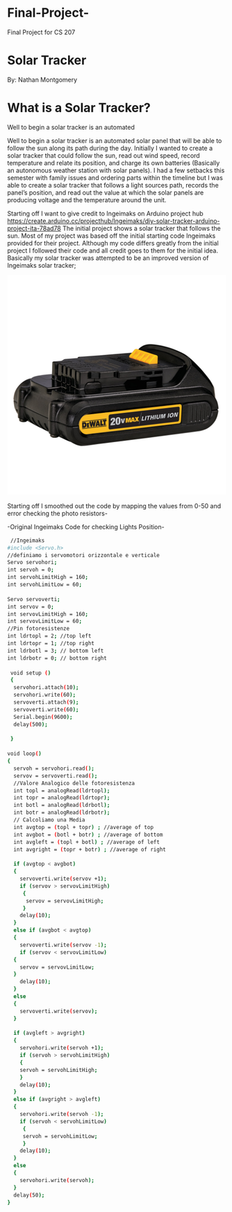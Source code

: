 # Final-Project-
Final Project for CS 207

Solar Tracker 
=============
By: Nathan Montgomery 

What is a Solar Tracker?
========================

  Well to begin a solar tracker is an automated 
  
  
  Well to begin a solar tracker is an automated solar panel that will be able to follow the sun along its path during the day.  Initially I wanted to create a solar tracker that could follow the sun, read out wind speed, record temperature and relate its position, and charge its own batteries (Basically an autonomous weather station with solar panels). I had a few setbacks this semester with family issues and ordering parts within the timeline but I was able to create a solar tracker that follows a light sources path, records the panel’s position, and read out the value at which the solar panels are producing voltage and the temperature around the unit.  

  Starting off I want to give credit to Ingeimaks on Arduino project hub https://create.arduino.cc/projecthub/Ingeimaks/diy-solar-tracker-arduino-project-ita-78ad78 
The initial project shows a solar tracker that follows the sun.  Most of my project was based off the initial starting code Ingeimaks provided for their project.  Although my code differs greatly from the initial project I followed their code and all credit goes to them for the initial idea.  
Basically my solar tracker was attempted to be an improved version of Ingeimaks solar tracker; 


[pic1]: https://github.com/Montgomery51/Final-Project-/blob/main/img/DeWalt%2020V%20Battery.jpg "20V DeWalt Battery"
![alt text][pic1]

















Starting off I smoothed out the code by mapping the values from 0-50 and error checking the photo resistors-

-Original Ingeimaks Code for checking Lights Position-
```bash
 //Ingeimaks
#include <Servo.h>
//definiamo i servomotori orizzontale e verticale
Servo servohori;
int servoh = 0;
int servohLimitHigh = 160;
int servohLimitLow = 60;

Servo servoverti; 
int servov = 0; 
int servovLimitHigh = 160;
int servovLimitLow = 60;
//Pin fotoresistenze
int ldrtopl = 2; //top left 
int ldrtopr = 1; //top right 
int ldrbotl = 3; // bottom left 
int ldrbotr = 0; // bottom right 

 void setup () 
 {
  servohori.attach(10);
  servohori.write(60);
  servoverti.attach(9);
  servoverti.write(60);
  Serial.begin(9600);
  delay(500);
  
 }

void loop()
{
  servoh = servohori.read();
  servov = servoverti.read();
  //Valore Analogico delle fotoresistenza
  int topl = analogRead(ldrtopl);
  int topr = analogRead(ldrtopr);
  int botl = analogRead(ldrbotl);
  int botr = analogRead(ldrbotr);
  // Calcoliamo una Media
  int avgtop = (topl + topr) ; //average of top 
  int avgbot = (botl + botr) ; //average of bottom 
  int avgleft = (topl + botl) ; //average of left 
  int avgright = (topr + botr) ; //average of right 

  if (avgtop < avgbot)
  {
    servoverti.write(servov +1);
    if (servov > servovLimitHigh) 
     { 
      servov = servovLimitHigh;
     }
    delay(10);
  }
  else if (avgbot < avgtop)
  {
    servoverti.write(servov -1);
    if (servov < servovLimitLow)
  {
    servov = servovLimitLow;
  }
    delay(10);
  }
  else 
  {
    servoverti.write(servov);
  }
  
  if (avgleft > avgright)
  {
    servohori.write(servoh +1);
    if (servoh > servohLimitHigh)
    {
    servoh = servohLimitHigh;
    }
    delay(10);
  }
  else if (avgright > avgleft)
  {
    servohori.write(servoh -1);
    if (servoh < servohLimitLow)
     {
     servoh = servohLimitLow;
     }
    delay(10);
  }
  else 
  {
    servohori.write(servoh);
  }
  delay(50);
}
```

